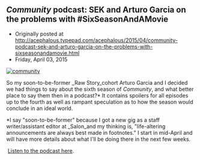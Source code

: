 ## <em>Community</em> podcast: SEK and Arturo Garcia on the problems with #SixSeasonAndAMovie

 * Originally posted at http://acephalous.typepad.com/acephalous/2015/04/community-podcast-sek-and-arturo-garcia-on-the-problems-with-sixseasonandamovie.html
 * Friday, April 03, 2015



[![community](http://www.lawyersgunsmoneyblog.com/wp-content/uploads/2015/04/community.jpg)](http://www.lawyersgunsmoneyblog.com/wp-content/uploads/2015/04/community.jpg)

So my soon-to-be-former _Raw Story_cohort Arturo Garcia and I decided we had things to say about the sixth season of _Community_, and what better place to say them then in a podcast?\* It contains spoilers for all episodes up to the fourth as well as rampant speculation as to how the season would conclude in an ideal world.

\*I say "soon-to-be-former" because I got a new gig as a staff writer/assistant editor at _Salon_and my thinking is, "life-altering announcements are always best made in footnotes." I start in mid-April and will have more details about what I'll be doing there in the next few weeks.

 [Listen to the podcast here](http://lawyersgunsmoneyblog.com/podcast/community.mp3).

		
